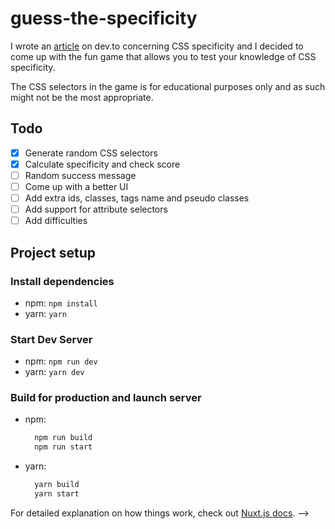 # guess-the-specificity

I wrote an [article](https://dev.to/ibn_abubakre/css-specificity-explained-1134) on dev.to concerning CSS specificity and I decided to come up with the fun game that allows you to test your knowledge of CSS specificity.

The CSS selectors in the game is for educational purposes only and as such might not be the most appropriate.

## Todo
 - [x] Generate random CSS selectors
 - [x] Calculate specificity and check score
 - [ ] Random success message
 - [ ] Come up with a better UI
 - [ ] Add extra ids, classes, tags name and pseudo classes
 - [ ] Add support for attribute selectors
 - [ ] Add difficulties

## Project setup

### Install dependencies

* npm: `npm install`
* yarn: `yarn`

### Start Dev Server

* npm: `npm run dev`
* yarn: `yarn dev`

### Build for production and launch server

* npm:
  ```bash
    npm run build
    npm run start
  ```
* yarn:
  ```bash
    yarn build
    yarn start
  ```
For detailed explanation on how things work, check out [Nuxt.js docs](https://nuxtjs.org). -->
